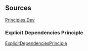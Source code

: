## Sources
[Principles.Dev](https://principles.dev/p)

### Explicit Dependencies Principle
[ExplicitDependenciesPrinciple](https://principles.dev/p/explicit-dependencies-principle)
